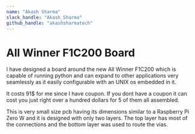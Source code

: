 ```yaml
---
name: "Akash Sharma"
slack_handle: "Akash_Sharma"
github_handle: "akashsharmatech"
---
```


# All Winner F1C200 Board

I have designed a board around the new All Winner F1C200 which is capable of running python and can expand to other applications very seamlessly as it easily configurable with an UNIX os embedded in it.

It costs 91$ for me since I have coupon. If you dont have a coupon it can cost you just right over a hundred dollars for 5 of them all assembled.

This is very small size pcb having its dimensions similar to a Raspberry Pi Zero W and it is designed with only two layers. The top layer has most of the connections and the bottom layer was used to route the vias.
